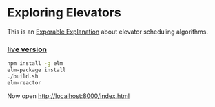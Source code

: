 # Exploring Elevators


This is an [Exporable Explanation](http://explorableexplanations.com) about elevator scheduling algorithms.

### [live version](http://brainrape.github.io/lifty/)


```bash
npm install -g elm
elm-package install
./build.sh
elm-reactor
```

Now open [http://localhost:8000/index.html](http://localhost:8000/index.html)
